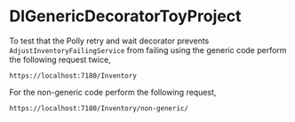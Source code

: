 # DIGenericDecoratorToyProject

To test that the Polly retry and wait decorator prevents `AdjustInventoryFailingService` from failing using the generic code perform the following request twice,
```
https://localhost:7180/Inventory
```

For the non-generic code perform the following request,
```
https://localhost:7180/Inventory/non-generic/
```

